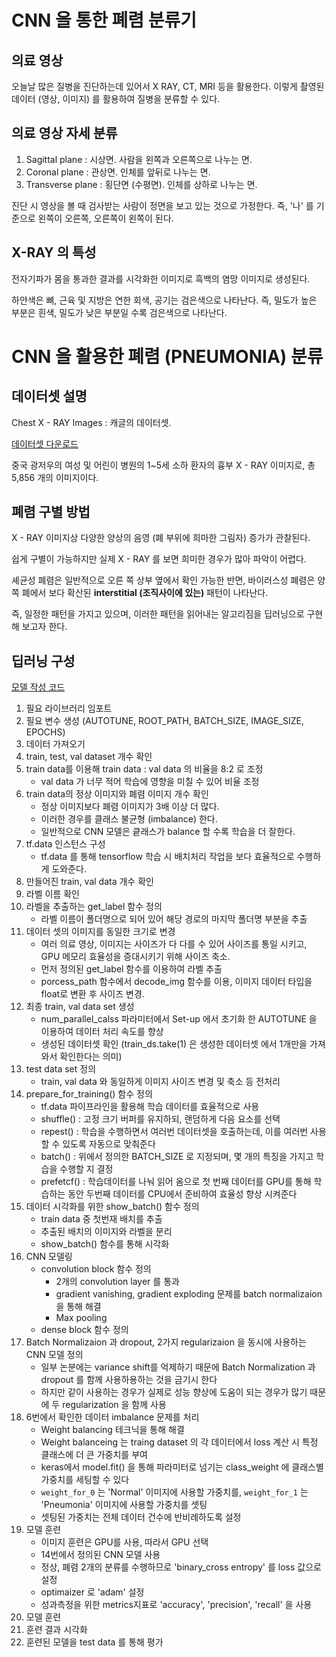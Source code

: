 # CNN 을 통한 폐렴 분류기

## 의료 영상

오늘날 많은 질병을 진단하는데 있어서 X RAY, CT, MRI 등을 활용한다. 이렇게 촬영된 데이터 (영상, 이미지) 를 활용하여 질병을 분류할 수 있다.

## 의료 영상 자세 분류

1. Sagittal plane : 시상면. 사람을 왼쪽과 오른쪽으로 나누는 면.
2. Coronal plane : 관상면. 인체를 앞뒤로 나누는 면.
3. Transverse plane : 횡단면 (수평면). 인체를 상하로 나누는 면.

진단 시 영상을 볼 때 검사받는 사람이 정면을 보고 있는 것으로 가정한다. 즉, '나' 를 기준으로 왼쪽이 오른쪽, 오른쪽이 왼쪽이 된다.

## X-RAY 의 특성

전자기파가 몸을 통과한 결과를 시각화한 이미지로 흑백의 염망 이미지로 생성된다.

하얀색은 뼈, 근육 및 지방은 연한 회색, 공기는 검은색으로 나타난다. 즉, 밀도가 높은 부분은 흰색, 밀도가 낮은 부분일 수록 검은색으로 나타난다.


# CNN 을 활용한 폐렴 (PNEUMONIA) 분류

## 데이터셋 설명

Chest X - RAY Images : 캐글의 데이터셋.

[데이터셋 다운로드](kaggle.com/paultimothymooney/chest-xray-pneumonia)

중국 광저우의 여성 및 어린이 병원의 1~5세 소하 환자의 흉부 X - RAY 이미지로, 총 5,856 개의 이미지이다. 

## 폐렴 구별 방법

X - RAY 이미지상 다양한 양상의 음영 (폐 부위에 희마한 그림자) 증가가 관찰된다. 

쉽게 구별이 가능하지만 실제 X - RAY 를 보면 희미한 경우가 많아 파악이 어렵다.

셰균성 폐렴은 일반적으로 오른
쪽 상부 옆에서 확인 가능한 반면, 바이러스성 폐렴은 양쪽 폐에서 보다 확산된 __interstitial (조직사이에 있는)__ 패턴이 나타난다.

즉, 일정한 패턴을 가지고 있으며, 이러한 패턴을 읽어내는 알고리짐을 딥러닝으로 구현해 보고자 한다.

## 딥러닝 구성

[모델 작성 코드](https://github.com/ParkJongham/ham/tree/master/PNEUMONIA_CLassification_CNN)

1. 필요 라이브러리 임포트
2. 필요 변수 생성 (AUTOTUNE, ROOT_PATH, BATCH_SIZE, IMAGE_SIZE, EPOCHS)
3. 데이터 가져오기
4. train, test, val dataset 개수 확인
5. train data를 이용해 train data : val data 의 비율을 8:2 로 조정
	- val data 가 너무 적어 학습에 영향을 미칠 수 있어 비율 조정
6. train data의 정상 이미지와 폐렴 이미지 개수 확인
	- 정상 이미지보다 폐렴 이미지가 3배 이상 더 많다.
	- 이러한 경우를 클래스 불균형 (imbalance) 한다.
	- 일반적으로 CNN 모델은 킅래스가 balance 할 수록 학습을 더 잘한다.
7.  tf.data 인스턴스 구성
	- tf.data 를 통해 tensorflow 학습 시 배치처리 작업을 보다 효율적으로 수행하게 도와준다.
8. 만들어진 train, val data 개수 확인
9. 라벨 이름 확인
10. 라벨을 추출하는 get_label 함수 정의
	- 라벨 이름이 폴더명으로 되어 있어 해당 경로의 마지막 폴더명 부분을 추출
 11. 데이터 셋의 이미지를 동일한 크기로 변경
	 - 여러 의료 영상, 이미지는 사이즈가 다 다를 수 있어 사이즈를 통일 시키고, GPU 메모리 효율성을 증대시키기 위해 사이즈 축소.
	 - 먼저 정의된 get_label 함수를 이용하여 라벨 추출
	 - porcess_path 함수에서 decode_img 함수를 이용, 이미지 데이터 타입을 float로 변환 후 사이즈 변경.
12. 최종 train, val data set 생성
	- num_parallel_calss 파라미터에서 Set-up 에서 초기화 한 AUTOTUNE 을 이용하여 데이터 처리 속도를 향상
	- 생성된 데이터셋 확인 (train_ds.take(1) 은 생성한 데이터셋 에서 1개만을 가져와서 확인한다는 의미)
13. test data set 정의
	- train, val data 와 동일하게 이미지 사이즈 변경 및 축소 등 전처리
14. prepare_for_training() 함수 정의
	- tf.data 파이프라인을 활용해 학습 데이터를 효율적으로 사용
	- shuffle() : 고정 크기 버퍼를 유지하되, 랜덤하게 다음 요소를 선택
	- repest() : 학습을 수행하면서 여러번 데이터셋을 호출하는데, 이를 여러번 사용할 수 있도록 자동으로 맞춰준다
	- batch() : 위에서 정의한 BATCH_SIZE 로 지정되며, 몇 개의 특징을 가지고 학습을 수행할 지 결정
	- prefetcf() : 학습데이터를 나눠 읽어 옴으로 첫 번째 데이터를 GPU를 통해 학습하는 동안 두번째 데이터를 CPU에서 준비하여 효율성 향상 시켜준다
15. 데이터 시각화를 위한 show_batch() 함수 정의
	- train data 중 첫번재 배치를 추출
	- 추출된 배치의 이미지와 라벨을 분리
	- show_batch() 함수를 통해 시각화
16. CNN 모델링
	- convolution block 함수 정의
		- 2개의 convolution layer 를 통과
		- gradient vanishing, gradient exploding 문제를 batch normalizaion 을 통해 해결
		- Max pooling 
	- dense block 함수 정의
17. Batch Normalizaion 과 dropout, 2가지 regularizaion 을 동시에 사용하는 CNN 모델 정의
	- 일부 논분에는 variance shift를 억제하기 때문에 Batch Normalization 과 dropout 를 함께 사용하용하는 것을 금기시 한다
	- 하지만 같이 사용하는 경우가 실제로 성능 향상에 도움이 되는 경우가 많기 때문에 두 regularization 을 함께 사용
18. 6번에서 확인한 데이터 imbalance 문제를 처리
	- Weight balancing 테크닉을 통해 해결
	- Weight balanceing 는 traing dataset 의 각 데이터에서 loss 계산 시 특정 클래스에 더 큰 가중치를 부여
	- keras에서 model.fit() 을 통해 파라미터로 넘기는 class_weight 에 클래스별 가중치를 세팅할 수 있다
	- `weight_for_0` 는 'Normal' 이미지에 사용할 가중치를, `weight_for_1` 는 'Pneumonia' 이미지에 사용할 가중치를 셋팅
	- 셋팅된 가중치는 전체 데이터 건수에 반비례하도록 설정
19. 모델 훈련
	- 이미지 훈련은 GPU를 사용, 따라서 GPU 선택
	- 14번에서 정의된 CNN 모델 사용
	- 정상, 폐렴 2개의 분류를 수행하므로 'binary_cross entropy' 를 loss 값으로 설정
	- optimaizer 로 'adam' 설정
	- 성과측정을 위한 metrics지표로 'accuracy', 'precision', 'recall' 을 사용
21. 모델 훈련
21. 훈련 결과 시각화
22. 훈련된 모델을 test data 를 통해 평가

